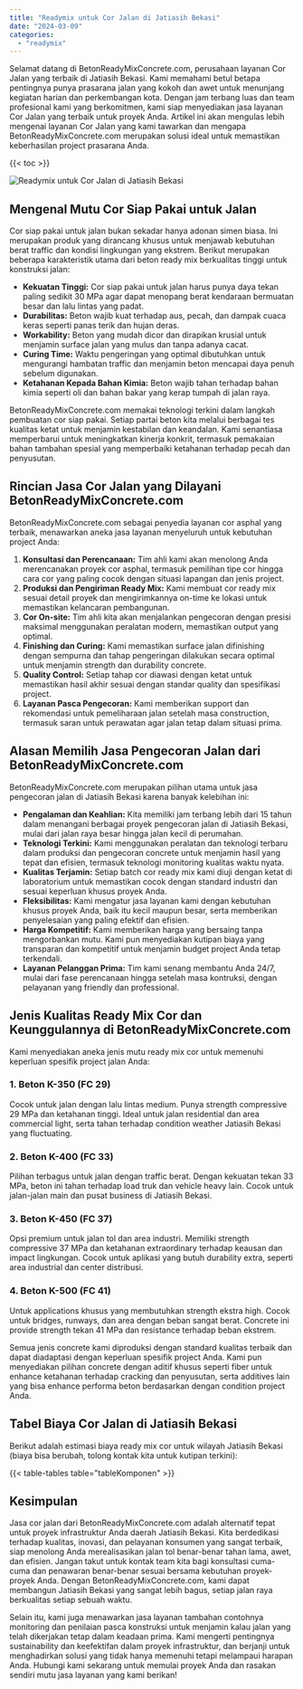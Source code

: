 ```yaml
---
title: "Readymix untuk Cor Jalan di Jatiasih Bekasi"
date: "2024-03-09"
categories: 
  - "readymix"
---
```


Selamat datang di BetonReadyMixConcrete.com, perusahaan layanan Cor Jalan yang terbaik di Jatiasih Bekasi. Kami memahami betul betapa pentingnya punya prasarana jalan yang kokoh dan awet untuk menunjang kegiatan harian dan perkembangan kota. Dengan jam terbang luas dan team profesional kami yang berkomitmen, kami siap menyediakan jasa layanan Cor Jalan yang terbaik untuk proyek Anda. Artikel ini akan mengulas lebih mengenai layanan Cor Jalan yang kami tawarkan dan mengapa BetonReadyMixConcrete.com merupakan solusi ideal untuk memastikan keberhasilan project prasarana Anda.

{{< toc >}}

![Readymix untuk Cor Jalan di Jatiasih Bekasi](https://betoncor8.github.io/cor/harga-beton-readymix-concrete%20(40).png)

## Mengenal Mutu Cor Siap Pakai untuk Jalan

Cor siap pakai untuk jalan bukan sekadar hanya adonan simen biasa. Ini merupakan produk yang dirancang khusus untuk menjawab kebutuhan berat traffic dan kondisi lingkungan yang ekstrem. Berikut merupakan beberapa karakteristik utama dari beton ready mix berkualitas tinggi untuk konstruksi jalan:

- **Kekuatan Tinggi:** Cor siap pakai untuk jalan harus punya daya tekan paling sedikit 30 MPa agar dapat menopang berat kendaraan bermuatan besar dan lalu lintas yang padat.
- **Durabilitas:** Beton wajib kuat terhadap aus, pecah, dan dampak cuaca keras seperti panas terik dan hujan deras.
- **Workability:** Beton yang mudah dicor dan dirapikan krusial untuk menjamin surface jalan yang mulus dan tanpa adanya cacat.
- **Curing Time:** Waktu pengeringan yang optimal dibutuhkan untuk mengurangi hambatan traffic dan menjamin beton mencapai daya penuh sebelum digunakan.
- **Ketahanan Kepada Bahan Kimia:** Beton wajib tahan terhadap bahan kimia seperti oli dan bahan bakar yang kerap tumpah di jalan raya.

BetonReadyMixConcrete.com memakai teknologi terkini dalam langkah pembuatan cor siap pakai. Setiap partai beton kita melalui berbagai tes kualitas ketat untuk menjamin kestabilan dan keandalan. Kami senantiasa memperbarui untuk meningkatkan kinerja konkrit, termasuk pemakaian bahan tambahan spesial yang memperbaiki ketahanan terhadap pecah dan penyusutan.

## Rincian Jasa Cor Jalan yang Dilayani BetonReadyMixConcrete.com

BetonReadyMixConcrete.com sebagai penyedia layanan cor asphal yang terbaik, menawarkan aneka jasa layanan menyeluruh untuk kebutuhan project Anda:

1. **Konsultasi dan Perencanaan:** Tim ahli kami akan menolong Anda merencanakan proyek cor asphal, termasuk pemilihan tipe cor hingga cara cor yang paling cocok dengan situasi lapangan dan jenis project.
2. **Produksi dan Pengiriman Ready Mix:** Kami membuat cor ready mix sesuai detail proyek dan mengirimkannya on-time ke lokasi untuk memastikan kelancaran pembangunan.
3. **Cor On-site:** Tim ahli kita akan menjalankan pengecoran dengan presisi maksimal menggunakan peralatan modern, memastikan output yang optimal.
4. **Finishing dan Curing:** Kami memastikan surface jalan difinishing dengan sempurna dan tahap pengeringan dilakukan secara optimal untuk menjamin strength dan durability concrete.
5. **Quality Control:** Setiap tahap cor diawasi dengan ketat untuk memastikan hasil akhir sesuai dengan standar quality dan spesifikasi project.
6. **Layanan Pasca Pengecoran:** Kami memberikan support dan rekomendasi untuk pemeliharaan jalan setelah masa construction, termasuk saran untuk perawatan agar jalan tetap dalam situasi prima.

## Alasan Memilih Jasa Pengecoran Jalan dari BetonReadyMixConcrete.com

BetonReadyMixConcrete.com merupakan pilihan utama untuk jasa pengecoran jalan di Jatiasih Bekasi karena banyak kelebihan ini:

- **Pengalaman dan Keahlian:** Kita memiliki jam terbang lebih dari 15 tahun dalam menangani berbagai proyek pengecoran jalan di Jatiasih Bekasi, mulai dari jalan raya besar hingga jalan kecil di perumahan.
- **Teknologi Terkini:** Kami menggunakan peralatan dan teknologi terbaru dalam produksi dan pengecoran concrete untuk menjamin hasil yang tepat dan efisien, termasuk teknologi monitoring kualitas waktu nyata.
- **Kualitas Terjamin:** Setiap batch cor ready mix kami diuji dengan ketat di laboratorium untuk memastikan cocok dengan standard industri dan sesuai keperluan khusus proyek Anda.
- **Fleksibilitas:** Kami mengatur jasa layanan kami dengan kebutuhan khusus proyek Anda, baik itu kecil maupun besar, serta memberikan penyelesaian yang paling efektif dan efisien.
- **Harga Kompetitif:** Kami memberikan harga yang bersaing tanpa mengorbankan mutu. Kami pun menyediakan kutipan biaya yang transparan dan kompetitif untuk menjamin budget project Anda tetap terkendali.
- **Layanan Pelanggan Prima:** Tim kami senang membantu Anda 24/7, mulai dari fase perencanaan hingga setelah masa kontruksi, dengan pelayanan yang friendly dan professional.

## Jenis Kualitas Ready Mix Cor dan Keunggulannya di BetonReadyMixConcrete.com

Kami menyediakan aneka jenis mutu ready mix cor untuk memenuhi keperluan spesifik project jalan Anda:

### 1\. Beton K-350 (FC 29)

Cocok untuk jalan dengan lalu lintas medium. Punya strength compressive 29 MPa dan ketahanan tinggi. Ideal untuk jalan residential dan area commercial light, serta tahan terhadap condition weather Jatiasih Bekasi yang fluctuating.

### 2\. Beton K-400 (FC 33)

Pilihan terbagus untuk jalan dengan traffic berat. Dengan kekuatan tekan 33 MPa, beton ini tahan terhadap load truk dan vehicle heavy lain. Cocok untuk jalan-jalan main dan pusat business di Jatiasih Bekasi.

### 3\. Beton K-450 (FC 37)

Opsi premium untuk jalan tol dan area industri. Memiliki strength compressive 37 MPa dan ketahanan extraordinary terhadap keausan dan impact lingkungan. Cocok untuk aplikasi yang butuh durability extra, seperti area industrial dan center distribusi.

### 4\. Beton K-500 (FC 41)

Untuk applications khusus yang membutuhkan strength ekstra high. Cocok untuk bridges, runways, dan area dengan beban sangat berat. Concrete ini provide strength tekan 41 MPa dan resistance terhadap beban ekstrem.

Semua jenis concrete kami diproduksi dengan standard kualitas terbaik dan dapat diadaptasi dengan keperluan spesifik project Anda. Kami pun menyediakan pilihan concrete dengan aditif khusus seperti fiber untuk enhance ketahanan terhadap cracking dan penyusutan, serta additives lain yang bisa enhance performa beton berdasarkan dengan condition project Anda.

## Tabel Biaya Cor Jalan di Jatiasih Bekasi

Berikut adalah estimasi biaya ready mix cor untuk wilayah Jatiasih Bekasi (biaya bisa berubah, tolong kontak kita untuk kutipan terkini):

{{< table-tables table="tableKomponen" >}}

## Kesimpulan

Jasa cor jalan dari BetonReadyMixConcrete.com adalah alternatif tepat untuk proyek infrastruktur Anda daerah Jatiasih Bekasi. Kita berdedikasi terhadap kualitas, inovasi, dan pelayanan konsumen yang sangat terbaik, siap menolong Anda merealisasikan jalan tol benar-benar tahan lama, awet, dan efisien. Jangan takut untuk kontak team kita bagi konsultasi cuma-cuma dan penawaran benar-benar sesuai bersama kebutuhan proyek-proyek Anda. Dengan BetonReadyMixConcrete.com, kami dapat membangun Jatiasih Bekasi yang sangat lebih bagus, setiap jalan raya berkualitas setiap sebuah waktu.

Selain itu, kami juga menawarkan jasa layanan tambahan contohnya monitoring dan penilaian pasca konstruksi untuk menjamin kalau jalan yang telah dikerjakan tetap dalam keadaan prima. Kami mengerti pentingnya sustainability dan keefektifan dalam proyek infrastruktur, dan berjanji untuk menghadirkan solusi yang tidak hanya memenuhi tetapi melampaui harapan Anda. Hubungi kami sekarang untuk memulai proyek Anda dan rasakan sendiri mutu jasa layanan yang kami berikan!
